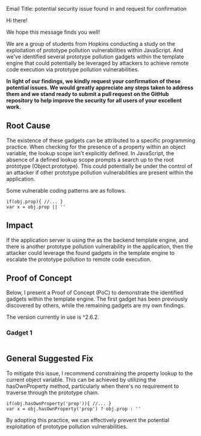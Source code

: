 Email Title: potential security issue found in <XXX> and request for confirmation

Hi there! 

We hope this message finds you well!

We are a group of students from Hopkins conducting a study on the exploitation of prototype pollution vulnerabilities within JavaScript. And we've identified several prototype pollution gadgets within the <XXX> template engine that could potentially be leveraged by attackers to achieve remote code execution via prototype pollution vulnerabilities. 

**In light of our findings, we kindly request your confirmation of these potential issues. We would greatly appreciate any steps taken to address them and we stand ready to submit a pull request on the GitHub repository to help improve the security for all users of your excellent work.**

## Root Cause
The existence of these gadgets can be attributed to a specific programming practice. When checking for the presence of a property within an object variable, the lookup scope isn't explicitly defined. In JavaScript, the absence of a defined lookup scope prompts a search up to the root prototype (Object.prototype). This could potentially be under the control of an attacker if other prototype pollution vulnerabilities are present within the application.

Some vulnerable coding patterns are as follows.
```
if(obj.prop){ //... }
var x = obj.prop || ''
```

## Impact
If the application server is using the <XXX> as the backend template engine, and there is another prototype pollution vulnerability in the application, then the attacker could leverage the found gadgets in the <XXX> template engine to escalate the prototype pollution to remote code execution.

## Proof of Concept
Below, I present a Proof of Concept (PoC) to demonstrate the identified gadgets within the <XXX> template engine. The first gadget has been previously discovered by others, while the remaining gadgets are my own findings.

The <XXX> version currently in use is ^2.6.2.

### Gadget 1
```

```

## General Suggested Fix
To mitigate this issue, I recommend constraining the property lookup to the current object variable. This can be achieved by utilizing the hasOwnProperty method, particularly when there's no requirement to traverse through the prototype chain.
```
if(obj.hasOwnProperty('prop')){ //... }
var x = obj.hasOwnProperty('prop') ? obj.prop : ''
```
By adopting this practice, we can effectively prevent the potential exploitation of prototype pollution vulnerabilities.